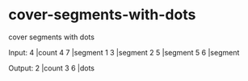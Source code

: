 # cover-segments-with-dots
cover segments with dots

Input:
4               |count
4 7             |segment
1 3             |segment
2 5             |segment
5 6             |segment

Output:
2               |count
3 6             |dots